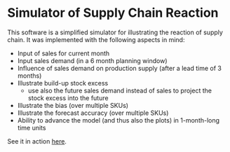 Simulator of Supply Chain Reaction
===============================

This software is a simplified simulator for illustrating the reaction of supply chain. It was implemented with the following aspects in mind:
 
- Input of sales for current month
- Input sales demand (in a 6 month planning window)
- Influence of sales demand on production supply (after a lead time of 3 months)
- Illustrate build-up stock excess
	- use also the future sales demand instead of sales to project the stock excess into the future
- Illustrate the bias (over multiple SKUs)
- Illustrate the forecast accuracy (over multiple SKUs)
- Ability to advance the model (and thus also the plots) in 1-month-long time units

See it in action [here](http://altermarkive.github.io/web-experiments/jquery-supply-chain-reaction-simulator/).
